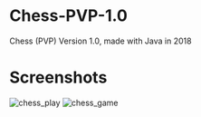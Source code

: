 # Chess-PVP-1.0
Chess (PVP) Version 1.0, made with Java in 2018
# Screenshots
![chess_play](https://user-images.githubusercontent.com/31898512/94225811-00483a00-fec4-11ea-9f59-493cbbc87c20.jpg)
![chess_game](https://user-images.githubusercontent.com/31898512/94225817-03dbc100-fec4-11ea-9704-acf5dec46d80.jpg)
